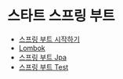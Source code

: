 # 스타트 스프링 부트 

- [스프링 부트 시작하기](start-springboot.md)
- [Lombok](lombok.md)
- [스프링 부트 Jpa](jpa.md)
- [스프링 부트 Test](test.md)